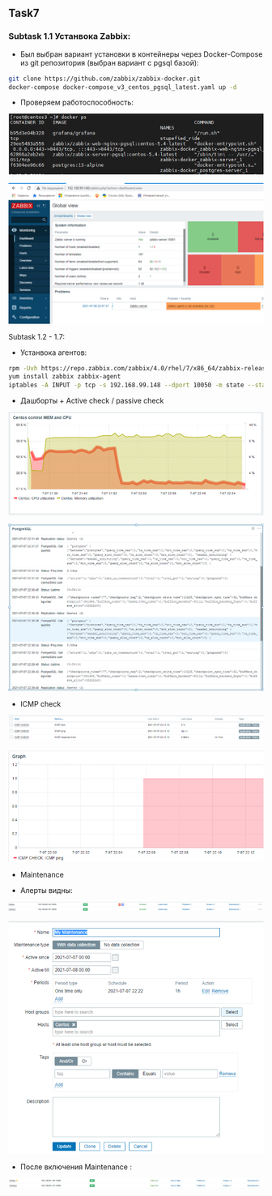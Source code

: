 <!-- ABOUT THE PROJECT -->
## Task7
### Subtask 1.1 Устанвока Zabbix:
* Был выбран вариант установки в контейнеры через Docker-Compose из git репозитория (выбран вариант с pgsql базой):

```sh
git clone https://github.com/zabbix/zabbix-docker.git
docker-compose docker-compose_v3_centos_pgsql_latest.yaml up -d
```
* Проверяем работоспособность:

![](https://github.com/ArtsiomFortunatov/exadel_internship/blob/master/task7/image/task1.1.png)

![](https://github.com/ArtsiomFortunatov/exadel_internship/blob/master/task7/image/task1.2.png)

Subtask 1.2 - 1.7:

* Устанвока агентов:

```sh
rpm -Uvh https://repo.zabbix.com/zabbix/4.0/rhel/7/x86_64/zabbix-release-4.0-2.el7.noarch.rpm
yum install zabbix zabbix-agent
iptables -A INPUT -p tcp -s 192.168.99.148 --dport 10050 -m state --state NEW,ESTABLISHED -j ACCEPT. // 192.168.99.148 -адрес zabbix сервера

```
* Дашборты + Active check  / passive check 

![](https://github.com/ArtsiomFortunatov/exadel_internship/blob/master/task7/image/Dashboard1.png)

![](https://github.com/ArtsiomFortunatov/exadel_internship/blob/master/task7/image/Dashboard2.png)

* ICMP check

![](https://github.com/ArtsiomFortunatov/exadel_internship/blob/master/task7/image/icmp.png)

![](https://github.com/ArtsiomFortunatov/exadel_internship/blob/master/task7/image/icmp2.png)

* Maintenance

* Алерты видны:

![](https://github.com/ArtsiomFortunatov/exadel_internship/blob/master/task7/image/maintense.png)

![](https://github.com/ArtsiomFortunatov/exadel_internship/blob/master/task7/image/maintense3.png)

* После включения Maintenance :

![](https://github.com/ArtsiomFortunatov/exadel_internship/blob/master/task7/image/maintense1.png)